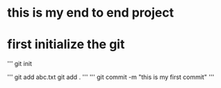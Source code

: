 # this is my end to end project
# first initialize the git
 '''
 git init

 '''
git add abc.txt
git add .
'''
'''
git commit -m "this is my first commit"
'''

